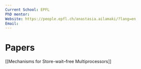 ```yaml
---
Current School: EPFL
PhD mentor: 
Website: https://people.epfl.ch/anastasia.ailamaki/?lang=en
Email:
---
```

# Papers
[[Mechanisms for Store-wait–free Multiprocessors]]